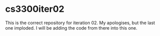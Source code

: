 # cs3300iter02
This is the correct repository for iteration 02. My apologises, but the last one imploded. I will be adding the code from there into this one.

